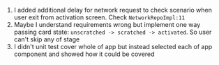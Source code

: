 1. I added additional delay for network request to check scenario when user exit from activation screen. Check
   `NetworkRepoImpl:11`
2. Maybe I understand requirements wrong but implement one way passing card
   state: `unscratched -> scratched -> activated`. So user can't skip any of stage
3. I didn't unit test cover whole of app but instead selected each of app component and showed how it could be covered 
